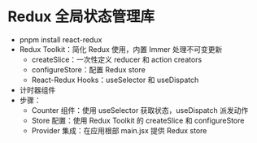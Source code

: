 # Redux 全局状态管理库
- pnpm install react-redux
- Redux Toolkit：简化 Redux 使用，内置 Immer 处理不可变更新
    - createSlice：一次性定义 reducer 和 action creators
    - configureStore：配置 Redux store
    - React-Redux Hooks：useSelector 和 useDispatch
- 计时器组件
- 步骤：
    - Counter 组件：使用 useSelector 获取状态，useDispatch 派发动作
    - Store 配置：使用 Redux Toolkit 的 createSlice 和 configureStore
    - Provider 集成：在应用根部 main.jsx 提供 Redux store

 